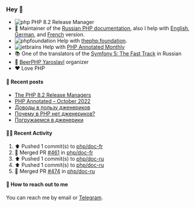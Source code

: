 ### Hey 👋

- ![php](https://user-images.githubusercontent.com/4685504/174548850-037dfd35-3b33-4154-9c50-95efd45ba66a.png) PHP 8.2 Release Manager
- 📖 Maintainer of the [Russian PHP documentation](https://github.com/php/doc-ru), also I help with [English](https://github.com/php/doc-en), [German](https://github.com/php/doc-de), and [French](https://github.com/php/doc-fr) version.
- ![phpfoundation](https://user-images.githubusercontent.com/4685504/174548733-72f62c18-f57e-47a6-8201-cb3d87e06b98.png) Help with [thephp.foundation](https://github.com/ThePHPF/thephp.foundation).
- ![jetbrains](https://user-images.githubusercontent.com/4685504/174548471-693a0e41-4db3-4251-a452-71518bfc5359.png) Help with [PHP Annotated Monthly](https://blog.jetbrains.com/phpstorm/tag/php-annotated-monthly/)
- 📚 One of the translators of
  the [Symfony 5: The Fast Track](https://symfony.com/doc/current/the-fast-track/ru/index.html)
  in Russian
- 🍻 [BeerPHP Yaroslavl](https://github.com/beerphp/yaroslavl) organizer
- ❤️ Love PHP

#### 📜 Recent posts

<!-- BLOG-POST-LIST:START -->
- [The PHP 8.2 Release Managers](https://24daysindecember.net/2022/12/07/the-php-8-2-release-managers/)
- [PHP Annotated – October 2022](https://blog.jetbrains.com/phpstorm/2022/11/php-annotated-october-2022/)
- [Доводы в пользу дженериков](https://sergeypanteleev.com/ru/post/the-case-for-generics)
- [Почему в PHP нет дженериков?](https://sergeypanteleev.com/ru/post/generics-why-we-cant-have-them)
- [Погружаемся в дженерики](https://sergeypanteleev.com/ru/post/generics-in-depth)
<!-- BLOG-POST-LIST:END -->

#### 👨‍💻 Recent Activity

<!--RECENT_ACTIVITY:start-->
1. ⬆️ Pushed 1 commit(s) to [php/doc-fr](https://github.com/php/doc-fr)
2. 🎉 Merged PR [#461](https://github.com/php/doc-fr/pull/461) in [php/doc-fr](https://github.com/php/doc-fr)
3. ⬆️ Pushed 1 commit(s) to [php/doc-ru](https://github.com/php/doc-ru)
4. ⬆️ Pushed 1 commit(s) to [php/doc-ru](https://github.com/php/doc-ru)
5. 🎉 Merged PR [#474](https://github.com/php/doc-ru/pull/474) in [php/doc-ru](https://github.com/php/doc-ru)
<!--RECENT_ACTIVITY:end-->

#### 💌 How to reach out to me

You can reach me by email or [Telegram](https://t.me/saundefined).
